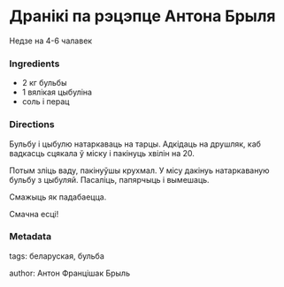 # Дранікі па рэцэпце Антона Брыля

Недзе на 4-6 чалавек

### Ingredients

 * 2 кг бульбы
 * 1 вялікая цыбуліна
 * соль і перац

### Directions

Бульбу і цыбулю натаркаваць на тарцы. Адкідаць на друшляк, каб вадкасць сцякала ў міску і пакінуць хвілін на 20. 

Потым зліць ваду, пакінуўшы крухмал. У місу дакінуь натаркаваную бульбу з цыбуляй. Пасаліць, папярчыць і вымешаць.

Смажыць як падабаецца.

Смачна есці!

### Metadata

tags: беларуская, бульба

author: Антон Францішак Брыль
